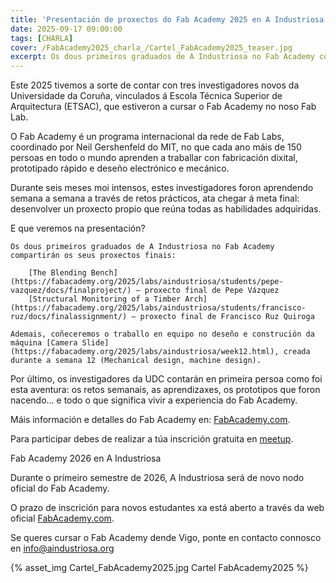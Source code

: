 ```yaml
---
title: 'Presentación de proxectos do Fab Academy 2025 en A Industriosa'
date: 2025-09-17 09:00:00
tags: [CHARLA]
cover: /FabAcademy2025_charla_/Cartel_FabAcademy2025_teaser.jpg
excerpt: Os dous primeiros graduados de A Industriosa no Fab Academy compartirán a súa experiencia e os seus proxectos connosco.
---
```


Este 2025 tivemos a sorte de contar con tres investigadores novos da Universidade da Coruña, vinculados á Escola Técnica Superior de Arquitectura (ETSAC), que estiveron a cursar o Fab Academy no noso Fab Lab.

O Fab Academy é un programa internacional da rede de Fab Labs, coordinado por Neil Gershenfeld do MIT, no que cada ano máis de 150 persoas en todo o mundo aprenden a traballar con fabricación dixital, prototipado rápido e deseño electrónico e mecánico.

Durante seis meses moi intensos, estes investigadores foron aprendendo semana a semana a través de retos prácticos, ata chegar á meta final: desenvolver un proxecto propio que reúna todas as habilidades adquiridas.

E que veremos na presentación?

	Os dous primeiros graduados de A Industriosa no Fab Academy compartirán os seus proxectos finais:
		
		[The Blending Bench](https://fabacademy.org/2025/labs/aindustriosa/students/pepe-vazquez/docs/finalproject/) – proxecto final de Pepe Vázquez 
		[Structural Monitoring of a Timber Arch](https://fabacademy.org/2025/labs/aindustriosa/students/francisco-ruz/docs/finalassignment/) – proxecto final de Francisco Ruz Quiroga

	Ademais, coñeceremos o traballo en equipo no deseño e construción da máquina [Camera Slide](https://fabacademy.org/2025/labs/aindustriosa/week12.html), creada durante a semana 12 (Mechanical design, machine design).

Por último, os investigadores da UDC contarán en primeira persoa como foi esta aventura: os retos semanais, as aprendizaxes, os prototipos que foron nacendo… e todo o que significa vivir a experiencia do Fab Academy.

Máis información e detalles do Fab Academy en: [FabAcademy.com](https://fabacademy.org/).

Para participar debes de realizar a túa inscrición gratuita en [meetup](https://www.meetup.com/es/aindustriosa/events/311091910/).

Fab Academy 2026 en A Industriosa

Durante o primeiro semestre de 2026, A Industriosa será de novo nodo oficial do Fab Academy.

O prazo de inscrición para novos estudantes xa está aberto a través da web oficial [FabAcademy.com](https://fabacademy.org/).

Se queres cursar o Fab Academy dende Vigo, ponte en contacto connosco en [info@aindustriosa.org](mailto:info@aindustriosa.org)


{% asset_img Cartel_FabAcademy2025.jpg Cartel FabAcademy2025 %} 
